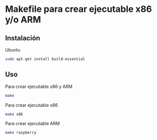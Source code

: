 # Makefile para crear ejecutable x86 y/o ARM



## Instalación
Ubuntu
```bash
sudo apt-get install build-essential
```

## Uso
Para crear ejecutable x86 y ARM
```bash
make
```
Para crear ejecutable x86
```bash
make x86
```
Para crear ejecutable ARM
```bash
make raspberry
```
